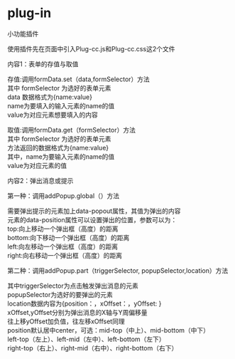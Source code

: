 # plug-in
小功能插件

使用插件先在页面中引入Plug-cc.js和Plug-cc.css这2个文件

内容1：表单的存值与取值

存值:调用formData.set（data,formSelector）方法  
其中 formSelector 为选好的表单元素  
data 数据格式为{name:value}  
name为要填入的输入元素的name的值  
value为对应元素想要填入的内容  

取值:调用formData.get（formSelector）方法  
其中 formSelector 为选好的表单元素  
方法返回的数据格式为{name:value}  
其中，name为要输入元素的name的值  
value为对应元素的值  

内容2：弹出消息或提示

第一种：调用addPopup.global（）方法

需要弹出提示的元素加上data-popout属性，其值为弹出的内容  
元素的data-position属性可以设置弹出的位置，参数可以为：  
top:向上移动一个弹出框（高度）的距离  
bottom:向下移动一个弹出框（高度）的距离  
left:向左移动一个弹出框（高度）的距离  
right:向右移动一个弹出框（高度）的距离  

第二种：调用addPopup.part（triggerSelector, popupSelector,location）方法

其中triggerSelector为点击触发弹出消息的元素  
popupSelector为选好的要弹出的元素  
location数据内容为{position：，xOffset：，yOffset:  }  
xOffset,yOffset分别为弹出消息的X轴与Y周偏移量  
往上移yOffset加负值，往左移xOffset同理  
position默认居中center，可选：mid-top（中上）、mid-bottom（中下）  
left-top（左上）、left-mid（左中）、left-bottom（左下）  
right-top（右上）、right-mid（右中）、right-bottom（右下）  